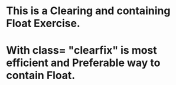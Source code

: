 # This is a Clearing and containing Float Exercise.
# With class= "clearfix" is most efficient and Preferable way to contain Float.